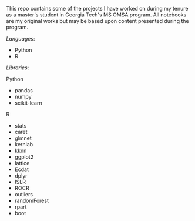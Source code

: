 This repo contains some of the projects I have worked on during my tenure as a master's student in Georgia Tech's MS OMSA program. All notebooks are my original works but may be based upon content presented during the program.

*Languages*:

* Python
* R

*Libraries*:

Python

* pandas
* numpy
* scikit-learn


R

* stats
* caret
* glmnet
* kernlab
* kknn
* ggplot2
* lattice
* Ecdat
* dplyr
* ISLR
* ROCR
* outliers
* randomForest
* rpart
* boot
